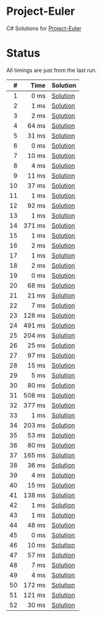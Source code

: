 # Project-Euler
C# Solutions for [Project-Euler](https://projecteuler.net/problems)

# Status
All timings are just from the last run.

| # | Time | Solution | 
| ---: | ---: | --- |
| 1 | 0 ms | [Solution](https://github.com/FrankyS/project-euler/blob/master/Solutions/Problem001.cs) |
| 2 | 1 ms | [Solution](https://github.com/FrankyS/project-euler/blob/master/Solutions/Problem002.cs) |
| 3 | 2 ms | [Solution](https://github.com/FrankyS/project-euler/blob/master/Solutions/Problem003.cs) |
| 4 | 64 ms | [Solution](https://github.com/FrankyS/project-euler/blob/master/Solutions/Problem004.cs) |
| 5 | 31 ms | [Solution](https://github.com/FrankyS/project-euler/blob/master/Solutions/Problem005.cs) |
| 6 | 0 ms | [Solution](https://github.com/FrankyS/project-euler/blob/master/Solutions/Problem006.cs) |
| 7 | 10 ms | [Solution](https://github.com/FrankyS/project-euler/blob/master/Solutions/Problem007.cs) |
| 8 | 4 ms | [Solution](https://github.com/FrankyS/project-euler/blob/master/Solutions/Problem008.cs) |
| 9 | 11 ms | [Solution](https://github.com/FrankyS/project-euler/blob/master/Solutions/Problem009.cs) |
| 10 | 37 ms | [Solution](https://github.com/FrankyS/project-euler/blob/master/Solutions/Problem010.cs) |
| 11 | 1 ms | [Solution](https://github.com/FrankyS/project-euler/blob/master/Solutions/Problem011.cs) |
| 12 | 92 ms | [Solution](https://github.com/FrankyS/project-euler/blob/master/Solutions/Problem012.cs) |
| 13 | 1 ms | [Solution](https://github.com/FrankyS/project-euler/blob/master/Solutions/Problem013.cs) |
| 14 | 371 ms | [Solution](https://github.com/FrankyS/project-euler/blob/master/Solutions/Problem014.cs) |
| 15 | 1 ms | [Solution](https://github.com/FrankyS/project-euler/blob/master/Solutions/Problem015.cs) |
| 16 | 2 ms | [Solution](https://github.com/FrankyS/project-euler/blob/master/Solutions/Problem016.cs) |
| 17 | 1 ms | [Solution](https://github.com/FrankyS/project-euler/blob/master/Solutions/Problem017.cs) |
| 18 | 2 ms | [Solution](https://github.com/FrankyS/project-euler/blob/master/Solutions/Problem018.cs) |
| 19 | 0 ms | [Solution](https://github.com/FrankyS/project-euler/blob/master/Solutions/Problem019.cs) |
| 20 | 68 ms | [Solution](https://github.com/FrankyS/project-euler/blob/master/Solutions/Problem020.cs) |
| 21 | 21 ms | [Solution](https://github.com/FrankyS/project-euler/blob/master/Solutions/Problem021.cs) |
| 22 | 7 ms | [Solution](https://github.com/FrankyS/project-euler/blob/master/Solutions/Problem022.cs) |
| 23 | 128 ms | [Solution](https://github.com/FrankyS/project-euler/blob/master/Solutions/Problem023.cs) |
| 24 | 491 ms | [Solution](https://github.com/FrankyS/project-euler/blob/master/Solutions/Problem024.cs) |
| 25 | 204 ms | [Solution](https://github.com/FrankyS/project-euler/blob/master/Solutions/Problem025.cs) |
| 26 | 25 ms | [Solution](https://github.com/FrankyS/project-euler/blob/master/Solutions/Problem026.cs) |
| 27 | 97 ms | [Solution](https://github.com/FrankyS/project-euler/blob/master/Solutions/Problem027.cs) |
| 28 | 15 ms | [Solution](https://github.com/FrankyS/project-euler/blob/master/Solutions/Problem028.cs) |
| 29 | 5 ms | [Solution](https://github.com/FrankyS/project-euler/blob/master/Solutions/Problem029.cs) |
| 30 | 80 ms | [Solution](https://github.com/FrankyS/project-euler/blob/master/Solutions/Problem030.cs) |
| 31 | 508 ms | [Solution](https://github.com/FrankyS/project-euler/blob/master/Solutions/Problem031.cs) |
| 32 | 377 ms | [Solution](https://github.com/FrankyS/project-euler/blob/master/Solutions/Problem032.cs) |
| 33 | 1 ms | [Solution](https://github.com/FrankyS/project-euler/blob/master/Solutions/Problem033.cs) |
| 34 | 203 ms | [Solution](https://github.com/FrankyS/project-euler/blob/master/Solutions/Problem034.cs) |
| 35 | 53 ms | [Solution](https://github.com/FrankyS/project-euler/blob/master/Solutions/Problem035.cs) |
| 36 | 80 ms | [Solution](https://github.com/FrankyS/project-euler/blob/master/Solutions/Problem036.cs) |
| 37 | 165 ms | [Solution](https://github.com/FrankyS/project-euler/blob/master/Solutions/Problem037.cs) |
| 38 | 36 ms | [Solution](https://github.com/FrankyS/project-euler/blob/master/Solutions/Problem038.cs) |
| 39 | 4 ms | [Solution](https://github.com/FrankyS/project-euler/blob/master/Solutions/Problem039.cs) |
| 40 | 15 ms | [Solution](https://github.com/FrankyS/project-euler/blob/master/Solutions/Problem040.cs) |
| 41 | 138 ms | [Solution](https://github.com/FrankyS/project-euler/blob/master/Solutions/Problem041.cs) |
| 42 | 1 ms | [Solution](https://github.com/FrankyS/project-euler/blob/master/Solutions/Problem042.cs) |
| 43 | 1 ms | [Solution](https://github.com/FrankyS/project-euler/blob/master/Solutions/Problem043.cs) |
| 44 | 48 ms | [Solution](https://github.com/FrankyS/project-euler/blob/master/Solutions/Problem044.cs) |
| 45 | 0 ms | [Solution](https://github.com/FrankyS/project-euler/blob/master/Solutions/Problem045.cs) |
| 46 | 10 ms | [Solution](https://github.com/FrankyS/project-euler/blob/master/Solutions/Problem046.cs) |
| 47 | 57 ms | [Solution](https://github.com/FrankyS/project-euler/blob/master/Solutions/Problem047.cs) |
| 48 | 7 ms | [Solution](https://github.com/FrankyS/project-euler/blob/master/Solutions/Problem048.cs) |
| 49 | 4 ms | [Solution](https://github.com/FrankyS/project-euler/blob/master/Solutions/Problem049.cs) |
| 50 | 172 ms | [Solution](https://github.com/FrankyS/project-euler/blob/master/Solutions/Problem050.cs) |
| 51 | 121 ms | [Solution](https://github.com/FrankyS/project-euler/blob/master/Solutions/Problem051.cs) |
| 52 | 30 ms | [Solution](https://github.com/FrankyS/project-euler/blob/master/Solutions/Problem052.cs) |
